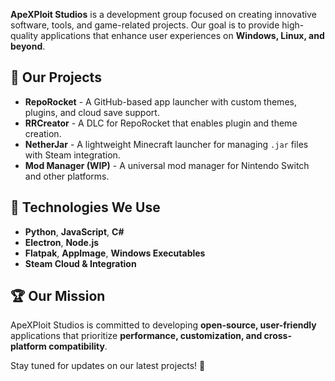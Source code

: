 **ApeXPloit Studios** is a development group focused on creating innovative software, tools, and game-related projects. Our goal is to provide high-quality applications that enhance user experiences on **Windows, Linux, and beyond**.

## 🚀 Our Projects
- **RepoRocket** - A GitHub-based app launcher with custom themes, plugins, and cloud save support.
- **RRCreator** - A DLC for RepoRocket that enables plugin and theme creation.
- **NetherJar** - A lightweight Minecraft launcher for managing `.jar` files with Steam integration.
- **Mod Manager (WIP)** - A universal mod manager for Nintendo Switch and other platforms.

## 🔧 Technologies We Use
- **Python**, **JavaScript**, **C#**
- **Electron**, **Node.js**
- **Flatpak**, **AppImage**, **Windows Executables**
- **Steam Cloud & Integration**

## 🏆 Our Mission
ApeXPloit Studios is committed to developing **open-source, user-friendly** applications that prioritize **performance, customization, and cross-platform compatibility**.

Stay tuned for updates on our latest projects! 🚀
